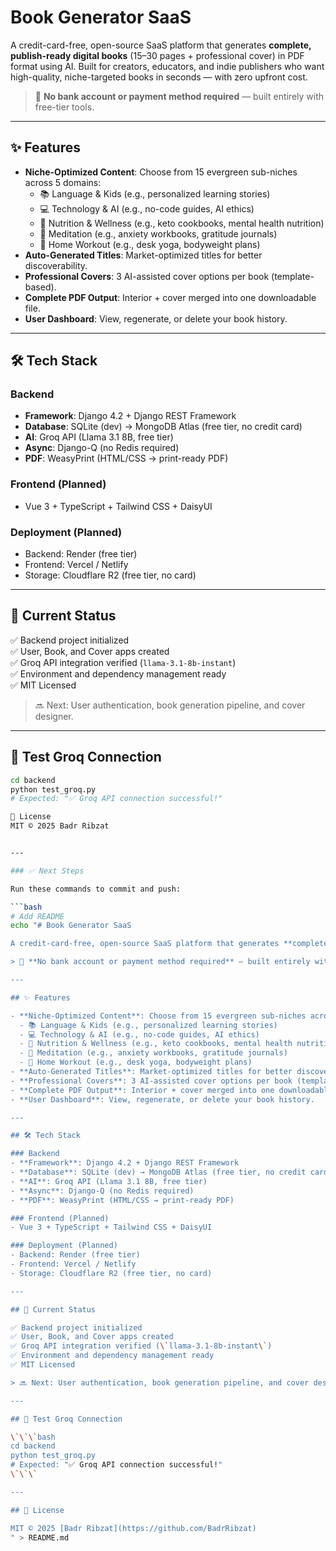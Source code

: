 # Book Generator SaaS

A credit-card-free, open-source SaaS platform that generates **complete, publish-ready digital books** (15–30 pages + professional cover) in PDF format using AI. Built for creators, educators, and indie publishers who want high-quality, niche-targeted books in seconds — with zero upfront cost.

> 🚀 **No bank account or payment method required** — built entirely with free-tier tools.

---

## ✨ Features

- **Niche-Optimized Content**: Choose from 15 evergreen sub-niches across 5 domains:
  - 📚 Language & Kids (e.g., personalized learning stories)
  - 💻 Technology & AI (e.g., no-code guides, AI ethics)
  - 🥑 Nutrition & Wellness (e.g., keto cookbooks, mental health nutrition)
  - 🧘 Meditation (e.g., anxiety workbooks, gratitude journals)
  - 💪 Home Workout (e.g., desk yoga, bodyweight plans)
- **Auto-Generated Titles**: Market-optimized titles for better discoverability.
- **Professional Covers**: 3 AI-assisted cover options per book (template-based).
- **Complete PDF Output**: Interior + cover merged into one downloadable file.
- **User Dashboard**: View, regenerate, or delete your book history.

---

## 🛠️ Tech Stack

### Backend
- **Framework**: Django 4.2 + Django REST Framework
- **Database**: SQLite (dev) → MongoDB Atlas (free tier, no credit card)
- **AI**: Groq API (Llama 3.1 8B, free tier)
- **Async**: Django-Q (no Redis required)
- **PDF**: WeasyPrint (HTML/CSS → print-ready PDF)

### Frontend (Planned)
- Vue 3 + TypeScript + Tailwind CSS + DaisyUI

### Deployment (Planned)
- Backend: Render (free tier)
- Frontend: Vercel / Netlify
- Storage: Cloudflare R2 (free tier, no card)

---

## 🚦 Current Status

✅ Backend project initialized  
✅ User, Book, and Cover apps created  
✅ Groq API integration verified (`llama-3.1-8b-instant`)  
✅ Environment and dependency management ready  
✅ MIT Licensed  

> 🔜 Next: User authentication, book generation pipeline, and cover designer.

---

## 🧪 Test Groq Connection

```bash
cd backend
python test_groq.py
# Expected: "✅ Groq API connection successful!"

📜 License
MIT © 2025 Badr Ribzat


---

### ✅ Next Steps

Run these commands to commit and push:

```bash
# Add README
echo "# Book Generator SaaS

A credit-card-free, open-source SaaS platform that generates **complete, publish-ready digital books** (15–30 pages + professional cover) in PDF format using AI. Built for creators, educators, and indie publishers who want high-quality, niche-targeted books in seconds — with zero upfront cost.

> 🚀 **No bank account or payment method required** — built entirely with free-tier tools.

---

## ✨ Features

- **Niche-Optimized Content**: Choose from 15 evergreen sub-niches across 5 domains:
  - 📚 Language & Kids (e.g., personalized learning stories)
  - 💻 Technology & AI (e.g., no-code guides, AI ethics)
  - 🥑 Nutrition & Wellness (e.g., keto cookbooks, mental health nutrition)
  - 🧘 Meditation (e.g., anxiety workbooks, gratitude journals)
  - 💪 Home Workout (e.g., desk yoga, bodyweight plans)
- **Auto-Generated Titles**: Market-optimized titles for better discoverability.
- **Professional Covers**: 3 AI-assisted cover options per book (template-based).
- **Complete PDF Output**: Interior + cover merged into one downloadable file.
- **User Dashboard**: View, regenerate, or delete your book history.

---

## 🛠️ Tech Stack

### Backend
- **Framework**: Django 4.2 + Django REST Framework
- **Database**: SQLite (dev) → MongoDB Atlas (free tier, no credit card)
- **AI**: Groq API (Llama 3.1 8B, free tier)
- **Async**: Django-Q (no Redis required)
- **PDF**: WeasyPrint (HTML/CSS → print-ready PDF)

### Frontend (Planned)
- Vue 3 + TypeScript + Tailwind CSS + DaisyUI

### Deployment (Planned)
- Backend: Render (free tier)
- Frontend: Vercel / Netlify
- Storage: Cloudflare R2 (free tier, no card)

---

## 🚦 Current Status

✅ Backend project initialized  
✅ User, Book, and Cover apps created  
✅ Groq API integration verified (\`llama-3.1-8b-instant\`)  
✅ Environment and dependency management ready  
✅ MIT Licensed  

> 🔜 Next: User authentication, book generation pipeline, and cover designer.

---

## 🧪 Test Groq Connection

\`\`\`bash
cd backend
python test_groq.py
# Expected: "✅ Groq API connection successful!"
\`\`\`

---

## 📜 License

MIT © 2025 [Badr Ribzat](https://github.com/BadrRibzat)
" > README.md

